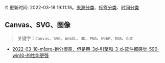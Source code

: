 :alarm_clock: 更新时间: 2022-03-18 19:11:18。[来源分类](../README.md)、[标签分类](../TAGS.md)、[时间分类](../TIMELINE.md)

## Canvas、SVG、图像


> 关键字：`Canvas`、`SVG`、`WebGL`、`3D`、`PNG`、`WebP`、`RGB`、`GUI`



- [2022-03-18-m1pro-跑分很高，但是用-3d-引擎和-3-d-软件都感觉-590-win10-的性能更强](https://www.v2ex.com/t/841349) 